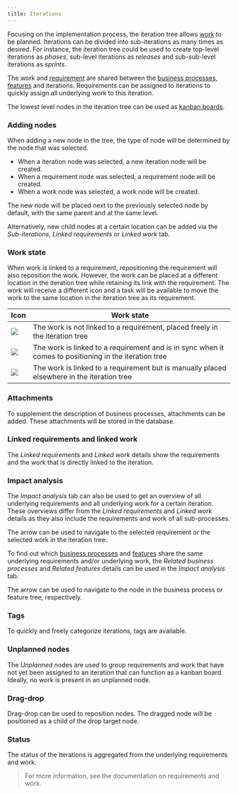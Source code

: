 ```yaml
---
title: Iterations
---
```


Focusing on the implementation process, the iteration tree allows [work](work) to be planned. Iterations can be divided into sub-iterations as many times as desired. For instance, the iteration tree could be used to create top-level iterations as *phases*, sub-level iterations as *releases* and sub-sub-level iterations as *sprints*.

The work and [requirement](requirements) are shared between the [business processes](business_processes), [features](features) and iterations. Requirements can be assigned to iterations to quickly assign all underlying work to this iteration.

The lowest level nodes in the iteration tree can be used as [kanban boards](kanban_board).

### Adding nodes

When adding a new node in the tree, the type of node will be determined by the node that was selected. 
- When a iteration node was selected, a new iteration node will be created. 
- When a requirement node was selected, a requirement node will be created.
- When a work node was selected, a work node will be created.

The new node will be placed next to the previously selected node by default, with the same parent and at the same level.

Alternatively, new child nodes at a certain location can be added via the *Sub-iterations*, *Linked requirements* or *Linked work* tab.

### Work state

When work is linked to a requirement, repositioning the requirement will also reposition the work. However, the work can be placed at a different location in the iteration tree while retaining its link with the requirement. The work will receive a different icon and a task will be available to move the work to the same location in the iteration tree as its requirement.

| Icon | Work state |
| ---- | ---------- |
| ![](assets/sf/icons8-briefcase_blue.svg)| The work is not linked to a requirement, placed freely in the iteration tree |
| ![](assets/sf/icons8-briefcase-blue-linked-orange.svg) | The work is linked to a requirement and is in sync when it comes to positioning in the iteration tree |
| ![](assets/sf/icons8-briefcase-blue-warn-orange.svg) | The work is linked to a requirement but is manually placed elsewhere in the iteration tree |

### Attachments

To supplement the description of business processes, attachments can be added. These attachments will be stored in the database.

### Linked requirements and linked work

The *Linked requirements* and *Linked work* details show the requirements and the work that is directly linked to the iteration.

### Impact analysis

The *Impact analysis* tab can also be used to get an overview of all underlying requirements and all underlying work for a certain iteration. These overviews differ from the *Linked requirements* and *Linked work* details as they also include the requirements and work of all sub-processes.

The arrow can be used to navigate to the selected requirement or the selected work in the iteration tree.

To find out which [business processes](business_processes) and [features](features) share the same underlying requirements and/or underlying work, the *Related business processes* and *Related features* details can be used in the *Impact analysis* tab.

The arrow can be used to navigate to the node in the business process or feature tree, respectively.

### Tags

To quickly and freely categorize iterations, tags are available.

### Unplanned nodes

The *Unplanned* nodes are used to group requirements and work that have not yet been assigned to an iteration that can function as a kanban board. Ideally, no work is present in an unplanned node.

### Drag-drop

Drag-drop can be used to reposition nodes. The dragged node will be positioned as a child of the drop target node.

### Status

The status of the iterations is aggregated from the underlying requirements and work. 

> For more information, see the documentation on requirements and work.